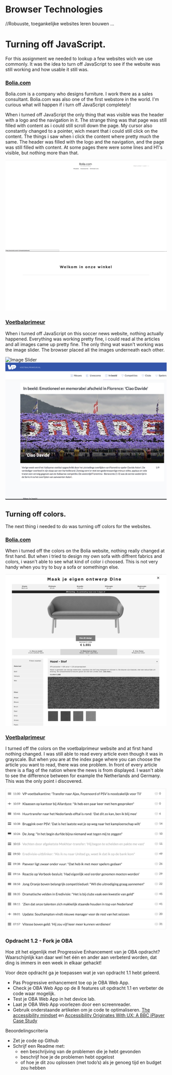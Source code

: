 # Browser Technologies
//Robuuste, toegankelijke websites leren bouwen …

# Turning off JavaScript.
 For this assignment we needed to lookup a few websites wich we use commonly.
 It was the idea to turn off JavaScript to see if the website was still working and how usable it still was.

 ### [Bolia.com](https://www.bolia.com/nl-nl/)
  Bolia.com is a company who designs furniture. I work there as a sales consultant.
  Bolia.com was also one of the first webstore in the world. I'm curious what will happen if i turn off JavaScript completely!

  When i turned off JavaScript the only thing that was visible was the header with a logo and the navigation in it. The strange thing was that page was still filled with content as i could still scroll down the page. My cursor also constantly changed to a pointer, wich meant that i could still click on the content. The things i saw when i click the content where pretty much the same. The header was filled with the logo and the navigation, and the page was still filled with content. At some pages there were some lines and H1's visible, but nothing more than that.

  ![Logo and Nav](https://github.com/japgroevemaker/browser-technologies/blob/master/opdracht1/image/bolia1.jpg)
  ![H1 and line](https://github.com/japgroevemaker/browser-technologies/blob/master/opdracht1/image/bolia2.jpg)

### [Voetbalprimeur](https://www.voetbalprimeur.nl/)
When i turned off JavaScript on this soccer news website, nothing actually happened.
Everything was working pretty fine, i could read al the articles and all images came up pretty fine. The only thing wat wasn't working was the image slider. The browser placed all the images underneath each other.

![Image Slider](https://github.com/japgroevemaker/browser-technologies/blob/master/opdracht1/image/voetbalprimeur1.jpg)
![Image Slider](https://github.com/japgroevemaker/browser-technologies/blob/master/opdracht1//image/voetbalprimeur2.jpg)

## Turning off colors.
The next thing i needed to do was turning off colors for the websites.

### [Bolia.com](https://www.bolia.com/nl-nl/)
When i turned off the colors on the Bolia website, nothing really changed at first hand.
But when i tried to design my own sofa with diffrent fabrics and colors, i wasn't able to see what kind of color i choosed. This is not very handy when you try to buy a sofa or somethingn else.

![Grayscale](https://github.com/japgroevemaker/browser-technologies/blob/master/opdracht1/image/bolia3.jpg)

### [Voetbalprimeur](https://www.voetbalprimeur.nl/)
I turned off the colors on the voetbalprimeur website and at first hand nothing changed. I was still able to read every article even though it was in grayscale. But when you are at the index page where you can choose the article you want to read, there was one problem.
In front of every article there is a flag of the nation where the news is from displayed. I wasn't able to see the difference between for example the Netherlands and Germany. This was the only point i discovered.

![Grayscale](https://github.com/japgroevemaker/browser-technologies/blob/master/opdracht1//image/voetbalprimeur3.jpg)


### Opdracht 1.2 - Fork je OBA
Hoe zit het eigenlijk met Progressive Enhancement van je OBA opdracht? Waarschijnlijk kan daar wel het één en ander aan verbeterd worden, dat ding is immers in een week in elkaar gehackt!

Voor deze opdracht ga je toepassen wat je van opdracht 1.1 hebt geleerd.
- Pas Progressive enhancement toe op je OBA Web App.
- Check je OBA Web App op de 8 features uit opdracht 1.1 en verbeter de code waar mogelijk.
- Test  je OBA Web App in het device lab.
- Laat je OBA Web App voorlezen door een screenreader.
- Gebruik onderstaande artikelen om je code te optimaliseren.
[The accessibility mindset](https://24ways.org/2015/the-accessibility-mindset/) en [Accessibility Originates With UX: A BBC iPlayer Case Study](https://www.smashingmagazine.com/2015/02/bbc-iplayer-accessibility-case-study/)

Beoordelingscriteria
- Zet je code op Github
- Schrijf een Readme met:
  - een beschrijving van de problemen die je hebt gevonden
  - beschrijf hoe je de problemen hebt opgelost
  - of hoe je dit zou oplossen (met todo’s) als je genoeg tijd en budget zou hebben
